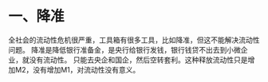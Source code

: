 # 一、降准
全社会的流动性危机很严重，工具箱有很多工具，比如降准，但这不能解决流动性问题。
降准是降低银行准备金，是央行给银行发钱，银行钱贷不出去到小微企业，就没有流动性。
只能去央企和国企，然后空转套利。这种释放流动性只是增加M2，没有增加M1，对流动性没有意义。
